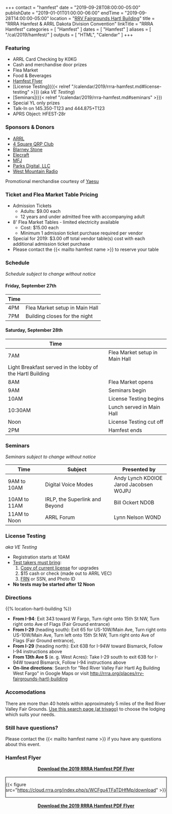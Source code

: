 +++
contact = "hamfest"
date = "2019-09-28T08:00:00-05:00"
publishDate = "2019-01-01T01:00:00-06:00"
endTime	 = "2019-09-28T14:00:00-05:00"
location = "[RRV Fairgrounds Hartl Building](/places/rrv-fairgrounds-hartl-building)"
title = "RRRA Hamfest & ARRL Dakota Division Convention"
linkTitle = "RRRA Hamfest"
categories = [ "Hamfest" ]
dates = [ "Hamfest" ]
aliases = [ "/cal/2019/hamfest/" ]
outputs = [ "HTML", "Calendar" ]
+++
### Featuring

* ARRL Card Checking by K0KG
* Cash and merchandise door prizes
* Flea Market
* Food & Beverages
* [Hamfest Flyer](#hamfest-flyer)
* [License Testing]({{< relref "/calendar/2019/rrra-hamfest.md#license-testing" >}}) (aka *VE Testing*)
* [Seminars]({{< relref "/calendar/2019/rrra-hamfest.md#seminars" >}})
* Special YL only prizes
* Talk-In on 145.350-T123 and 444.875+T123
* APRS Object: HFEST-28r

### Sponsors & Donors
* [ARRL](http://www.arrl.org/)
* [4 Square QRP Club](http://www.4sqrp.com/index.php)
* [Blarney Stone](https://www.blarneyirishpub.com)
* [Elecraft](https://elecraft.com/)
* [MFJ](http://www.mfjenterprises.com/)
* [Parks Digital, LLC](https://parksdigital.com/)
* [West Mountain Radio](http://www.westmountainradio.com)

Promotional merchandise courtesy of [Yaesu](http://yaesu.com/)

### Ticket and Flea Market Table Pricing
* Admission Tickets
    * Adults: $9.00 each
    * 12 years and under admitted free with accompanying adult
* 8' Flea Market Tables - limited electricity available
    * Cost: $15.00 each
    * Minimum 1 admission ticket purchase required per vendor
* Special for 2019: $3.00 off total vendor table(s) cost with each additional admission ticket purchase
* Please contact the {{< mailto hamfest name >}} to reserve your table

### Schedule

*Schedule subject to change without notice*

#### Friday, September 27th

Time |      |
-----|------|
4PM | Flea Market setup in Main Hall
7PM | Building closes for the night

#### Saturday, September 28th

Time |      |
-----|------|
7AM | Flea Market setup in Main Hall
 | Light Breakfast served in the lobby of the Hartl Building
8AM | Flea Market opens
9AM | Seminars begin
10AM | License Testing begins
10:30AM | Lunch served in Main Hall
Noon | License Testing cut off
2PM | Hamfest ends

### Seminars

*Seminars subject to change without notice*

Time | Subject | Presented by
-----|---------|-------------
9AM to 10AM | Digital Voice Modes | Andy Lynch KD0IOE<br /> Jarod Jacobsen W0JPJ
10AM to 11AM | IRLP, the Superlink and Beyond | Bill Ockert ND0B
11AM to Noon | ARRL Forum | Lynn Nelson W0ND

### License Testing

*aka VE Testing*

* Registration starts at 10AM
* [Test takers must bring](http://www.arrl.org/what-to-bring-to-an-exam-session):
    1. [Copy of current license](http://www.arrl.org/obtain-license-copy) for upgrades
    1. $15 cash or check (made out to ARRL VEC)
    1.  [FRN](https://www.fcc.gov/wireless/support/universal-licensing-system-uls-resources/new-users-guide-getting-started-universal) or SSN, and Photo ID
* **No tests may be started after 12 Noon**

### Directions

{{% location-hartl-building %}}

* **From I-94**: Exit 343 toward W Fargo, Turn right onto 15th St NW, Turn right onto Ave of Flags (Fair Ground entrance)
* **From I-29** (heading south): Exit 65 for US-10W/Main Ave, Turn right onto US-10W/Main Ave, Turn left onto 15th St NW, Turn right onto Ave of Flags (Fair Ground entrance),
* **From I-29** (heading north): Exit 63B for I-94W toward Bismarck, Follow I-94 instructions above
* **From 13th Ave S** (e. g. West Acres): Take I-29 south to exit 63B for I-94W toward Bismarck, Follow I-94 instructions above
* **On-line directions**: Search for "Red River Valley Fair Hartl Ag Building West Fargo" in Google Maps or visit http://rrra.org/places/rrv-fairgrounds-hartl-building

### Accomodations

There are more than 40 hotels within approximately 5 miles of the Red River Valley Fair
Grounds. [Use this search page \(at trivago\)](https://www.trivago.com/?aDateRange%5Barr%5D=2019-09-27&aDateRange%5Bdep%5D=2019-09-28&aPriceRange%5Bfrom%5D=0&aPriceRange%5Bto%5D=0&iRoomType=7&aRooms%5B0%5D%5Badults%5D=2&cpt2=14776%2F200%2C1322%2F105%2C1320%2F105%2C1318%2F105%2C1316%2F105%2C1314%2F105&iViewType=0&bIsSeoPage=0&sortingId=3&slideoutsPageItemId=&iGeoDistanceLimit=8183&address=Main%20Ave%20W%201805&addressGeoCode%5B0%5D=46.8748448&addressGeoCode%5B1%5D=-96.9254856&offset=0&ra=)
to choose the lodging which suits your needs.

### Still have questions?

Please contact the {{< mailto hamfest name >}} if you have any questions about this event.

### Hamfest Flyer

<div style="text-align: center;"><strong><a href="https://cloud.rrra.org/index.php/s/UaIoMbRAVna2Php">Download the 2019 RRRA Hamfest PDF Flyer</a></strong></div>
<br />
<div style="border:1px solid black">

{{< figure src="https://cloud.rrra.org/index.php/s/WCFgu4TFaTDHfMp/download" >}}

</div>
<br />
<div style="text-align: center;"><strong><a href="https://cloud.rrra.org/index.php/s/UaIoMbRAVna2Php">Download the 2019 RRRA Hamfest PDF Flyer</a></strong></div>
